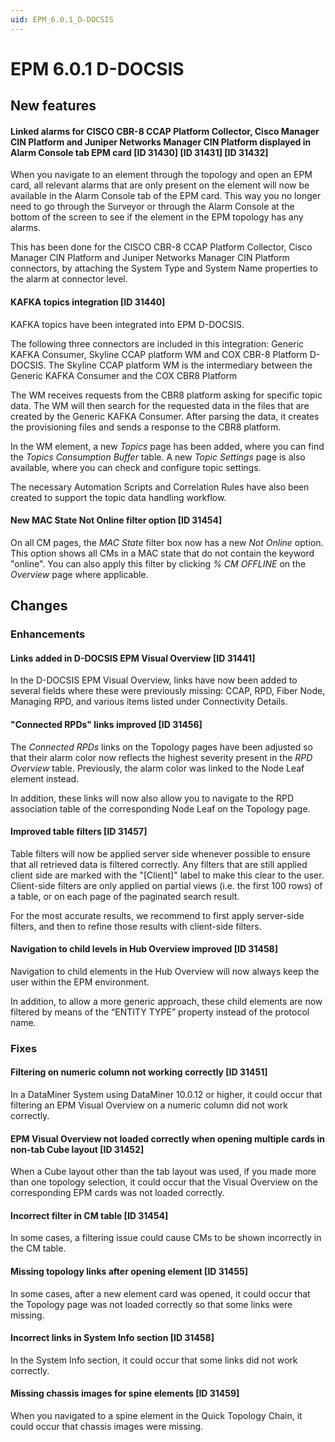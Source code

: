 ```yaml
---
uid: EPM_6.0.1_D-DOCSIS
---
```


# EPM 6.0.1 D-DOCSIS

## New features

#### Linked alarms for CISCO CBR-8 CCAP Platform Collector, Cisco Manager CIN Platform and Juniper Networks Manager CIN Platform displayed in Alarm Console tab EPM card \[ID 31430\] \[ID 31431\] \[ID 31432\]

When you navigate to an element through the topology and open an EPM card, all relevant alarms that are only present on the element will now be available in the Alarm Console tab of the EPM card. This way you no longer need to go through the Surveyor or through the Alarm Console at the bottom of the screen to see if the element in the EPM topology has any alarms.

This has been done for the CISCO CBR-8 CCAP Platform Collector, Cisco Manager CIN Platform and Juniper Networks Manager CIN Platform connectors, by attaching the System Type and System Name properties to the alarm at connector level.

#### KAFKA topics integration \[ID 31440\]

KAFKA topics have been integrated into EPM D-DOCSIS.

The following three connectors are included in this integration: Generic KAFKA Consumer, Skyline CCAP platform WM and COX CBR-8 Platform D-DOCSIS. The Skyline CCAP platform WM is the intermediary between the Generic KAFKA Consumer and the COX CBR8 Platform

The WM receives requests from the CBR8 platform asking for specific topic data. The WM will then search for the requested data in the files that are created by the Generic KAFKA Consumer. After parsing the data, it creates the provisioning files and sends a response to the CBR8 platform.

In the WM element, a new *Topics* page has been added, where you can find the *Topics Consumption Buffer* table. A new *Topic Settings* page is also available, where you can check and configure topic settings.

The necessary Automation Scripts and Correlation Rules have also been created to support the topic data handling workflow.

#### New MAC State Not Online filter option \[ID 31454\]

On all CM pages, the *MAC State* filter box now has a new *Not Online* option. This option shows all CMs in a MAC state that do not contain the keyword "online". You can also apply this filter by clicking *% CM OFFLINE* on the *Overview* page where applicable.

## Changes

### Enhancements

#### Links added in D-DOCSIS EPM Visual Overview \[ID 31441\]

In the D-DOCSIS EPM Visual Overview, links have now been added to several fields where these were previously missing: CCAP, RPD, Fiber Node, Managing RPD, and various items listed under Connectivity Details.

#### "Connected RPDs" links improved \[ID 31456\]

The *Connected RPDs* links on the Topology pages have been adjusted so that their alarm color now reflects the highest severity present in the *RPD Overview* table. Previously, the alarm color was linked to the Node Leaf element instead.

In addition, these links will now also allow you to navigate to the RPD association table of the corresponding Node Leaf on the Topology page.

#### Improved table filters \[ID 31457\]

Table filters will now be applied server side whenever possible to ensure that all retrieved data is filtered correctly. Any filters that are still applied client side are marked with the "\[Client\]" label to make this clear to the user. Client-side filters are only applied on partial views (i.e. the first 100 rows) of a table, or on each page of the paginated search result.

For the most accurate results, we recommend to first apply server-side filters, and then to refine those results with client-side filters.

#### Navigation to child levels in Hub Overview improved \[ID 31458\]

Navigation to child elements in the Hub Overview will now always keep the user within the EPM environment.

In addition, to allow a more generic approach, these child elements are now filtered by means of the “ENTITY TYPE” property instead of the protocol name.

### Fixes

#### Filtering on numeric column not working correctly \[ID 31451\]

In a DataMiner System using DataMiner 10.0.12 or higher, it could occur that filtering an EPM Visual Overview on a numeric column did not work correctly.

#### EPM Visual Overview not loaded correctly when opening multiple cards in non-tab Cube layout \[ID 31452\]

When a Cube layout other than the tab layout was used, if you made more than one topology selection, it could occur that the Visual Overview on the corresponding EPM cards was not loaded correctly.

#### Incorrect filter in CM table \[ID 31454\]

In some cases, a filtering issue could cause CMs to be shown incorrectly in the CM table.

#### Missing topology links after opening element \[ID 31455\]

In some cases, after a new element card was opened, it could occur that the Topology page was not loaded correctly so that some links were missing.

#### Incorrect links in System Info section \[ID 31458\]

In the System Info section, it could occur that some links did not work correctly.

#### Missing chassis images for spine elements \[ID 31459\]

When you navigated to a spine element in the Quick Topology Chain, it could occur that chassis images were missing.
